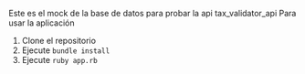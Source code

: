 Este es el mock de la base de datos para probar la api tax_validator_api
Para usar la aplicación
1. Clone el repositorio
2. Ejecute ```bundle install```
3. Ejecute ```ruby app.rb```

